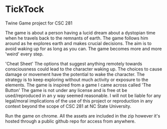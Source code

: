 # TickTock
Twine Game project for CSC 281

The game is about a person having a lucid dream about a dystopian time when he travels back to the remnants of earth. The game 
follows him around as he explores earth and makes crucial decisions. The aim is to avoid waking up for as long as you can. The game
becomes more and more 'weird' every step.

'Cheat Sheet'
The options that suggest anything remotely towards consciousness could lead to the character waking up. The choices to cause damage or 
movement have the potential to wake the character. The strategy is to keep exploring without much activity or exposure to the elements.
The game is inspired from a game I came across called 'The Button'
The game is not under any license and is free ot be used/reproduced in an y way seemed reasonable. I will not be liable for any legal/moral
implications of the use of this project or reproduction in any context beyond the scope of CSC 281 at NC State University.

Run the game on chrome. All the assets are included in the zip however it's hosted through a public github repo for access from anywhere.
